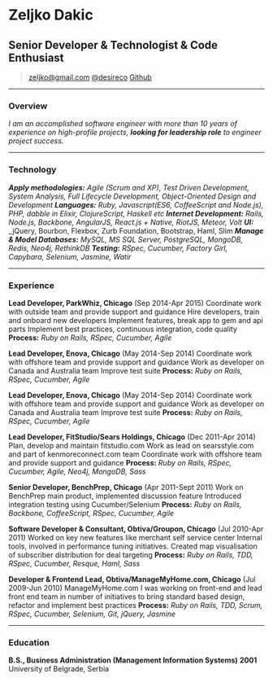 # Zeljko Dakic
## Senior Developer & Technologist & Code Enthusiast

> [zeljko@gmail.com](mailto:zeljko@gmail.com)
> [@desireco](http://twitter.com/desireco) 
> [Github](http://www.github.com/desireco)


------
### Overview

_I am an accomplished software engineer with more than 10 years of experience on high-profile projects, **looking for leadership role** to engineer project success._

------

### Technology

**_Apply methodologies:_** _Agile (Scrum and XP), Test Driven Development, System Analysis, Full Lifecycle Development, Object-Oriented Design and Development_
**_Languages:_** _Ruby, Javascript(ES6, CoffeeScript and Node.js), PHP, dabble in Elixir, ClojureScript, Haskell etc_
**_Internet Development:_** _Rails, Node.js, Backbone, AngularJS, React.js + Native, RiotJS, Meteor, Volt_
**_UI:_** _jQuery, Bourbon, Flexbox, Zurb Foundation, Bootstrap, Haml, Slim
**_Manage & Model Databases:_** _MySQL, MS SQL Server, PostgreSQL, MongoDB, Redis, Neo4j, RethinkDB_
**_Testing:_** _RSpec, Cucumber, Factory Girl, Capybara, Selenium, Jasmine, Watir_

------

### Experience

**Lead Developer, ParkWhiz, Chicago** (Sep 2014-Apr 2015)
  Coordinate work with outside team and provide support and guidance 
  Hire developers, train and onboard new developers
  Implement features, break app to gem and api parts
  Implement best practices, continuous integration, code quality
  **Process:** _Ruby on Rails, RSpec, Cucumber, Agile_

**Lead Developer, Enova, Chicago** (May 2014-Sep 2014)
  Coordinate work with offshore team and provide support and guidance
  Work as developer on Canada and Australia team
  Improve test suite
  **Process:** _Ruby on Rails, RSpec, Cucumber, Agile_

**Lead Developer, Enova, Chicago** (May 2014-Sep 2014)
  Coordinate work with offshore team and provide support and guidance
  Work as developer on Canada and Australia team
  Improve test suite
  **Process:** _Ruby on Rails, RSpec, Cucumber, Agile_

**Lead Developer, FitStudio/Sears Holdings, Chicago** (Dec 2011-Apr 2014)
  Plan, develop and maintain fitstudio.com
  Work as lead on searsstyle.com and part of kenmoreconnect.com team
  Coordinate work with offshore team and provide support and guidance
  **Process:** _Ruby on Rails, RSpec, Cucumber, Agile, Neo4j, MongoDB, Sass_

**Senior Developer, BenchPrep, Chicago** (Apr 2011-Sept 2011)
  Work on BenchPrep main product, implemented discussion feature
  Introduced integration testing using Cucumber/Selenium
  **Process:** _Ruby on Rails, Backbone, CoffeeScript, RSpec, Cucumber, Agile_

**Software Developer & Consultant, Obtiva/Groupon, Chicago** (Jul 2010-Apr 2011)
  Worked on key new features like merchant self service center
  Internal tools, involved in performance tuning initiatives.
  Created map visualisation of subscriber distribution for deal targeting
  **Process:** _Ruby on Rails, TDD, RSpec, Cucumber, Resque, Haml, Sass_

**Developer & Frontend Lead, Obtiva/ManageMyHome.com, Chicago** (Jul 2009-Jun 2010)
  ManageMyHome.com I was working on front-end and lead front end team in number of initiatives to bring standard based design, refactor and implement best practices
  **Process:** _Ruby on Rails, TDD, Scrum, RSpec, Cucumber, Selenium, Git, jQuery, Jasmine_

------

### Education

**B.S., Business Administration (Management Information Systems)**  __2001__
  University of Belgrade, Serbia

